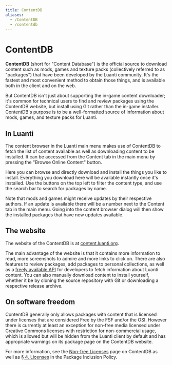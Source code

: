 ```yaml
---
title: ContentDB
aliases:
  - /ContentDB
  - /contentdb
---
```


# ContentDB

**ContentDB** (short for "Content Database") is the official source to download content such as mods, games and texture packs (collectively referred to as "packages") that have been developed by the Luanti community. It's the fastest and most convenient method to obtain those things, and is available both in the client and on the web.

But ContentDB isn't just about supporting the in-game content downloader; it's common for technical users to find and review packages using the ContentDB website, but install using Git rather than the in-game installer. ContentDB's purpose is to be a well-formatted source of information about mods, games, and texture packs for Luanti.

## In Luanti

The content browser in the Luanti main menu makes use of ContentDB to fetch the list of content available as well as downloading content to be installed. It can be accessed from the Content tab in the main menu by pressing the "Browse Online Content" button.

Here you can browse and directly download and install the things you like to install. Everything you download here will be available instantly once it's installed. Use the buttons on the top left to filter the content type, and use the search bar to search for packages by name.

Note that mods and games might receive updates by their respective authors. If an update is available there will be a number next to the Content tab in the main menu. Going into the content browser dialog will then show the installed packages that have new updates available.

## The website

The website of the ContentDB is at [content.luanti.org](https://content.luanti.org/).

The main advantage of the website is that it contains more information to read, more screenshots to admire and more links to click on. There are also features to review packages, add packages to personal collections, as well as a [freely available API](https://content.luanti.org/help/api/) for developers to fetch information about Luanti content. You can also manually download content to install yourself, whether it be by cloning the source repository with Git or downloading a respective release archive.

## On software freedom

ContentDB generally only allows packages with content that is licensed under licenses that are considered Free by the FSF and/or the OSI. However there is currently at least an exception for non-free media licensed under Creative Commons licenses with restriction for non-commercial usage, which is allowed but will be hidden from the Luanti client by default and has appropriate warnings on its package page on the ContentDB website.

For more information, see the [Non-free Licenses](https://content.luanti.org/help/non_free/) page on ContentDB as well as [§ 4. Licenses](https://content.luanti.org/policy_and_guidance/#4-licenses) in the Package Inclusion Policy.
